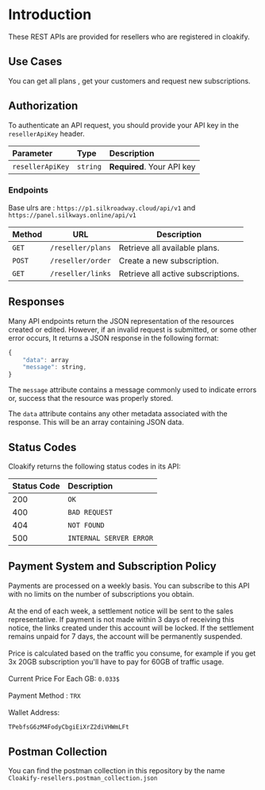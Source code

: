 # Introduction

These REST APIs are provided for resellers who are registered in cloakify.

## Use Cases

You can get all plans , get your customers and request new subscriptions.

## Authorization

To authenticate an API request, you should provide your API key in the `resellerApiKey` header.


| Parameter | Type | Description                |
| :--- | :--- |:---------------------------|
| `resellerApiKey` | `string` | **Required**. Your API key |


### Endpoints

Base ulrs are :
`https://p1.silkroadway.cloud/api/v1` and `https://panel.silkways.online/api/v1`

| Method   | URL                                                               | Description                                                                                 |
| -------- |-------------------------------------------------------------------|---------------------------------------------------------------------------------------------|
| `GET`    | `/reseller/plans`                                                 | Retrieve all available plans.                                                               |
| `POST`   | `/reseller/order`                                                 | Create a new subscription.                                                                  |
| `GET`    | `/reseller/links`                                                 | Retrieve all active subscriptions.                                                          |

## Responses

Many API endpoints return the JSON representation of the resources created or edited. However, if an invalid request is
submitted, or some other error occurs, It returns a JSON response in the following format:

```javascript
{
    "data": array
    "message": string, 
}
```

The `message` attribute contains a message commonly used to indicate errors or,
success that the resource was properly stored.

The `data` attribute contains any other metadata associated with the response. This will be an array containing
JSON data.

## Status Codes

Cloakify returns the following status codes in its API:

| Status Code | Description |
| :--- | :--- |
| 200 | `OK` |
| 400 | `BAD REQUEST` |
| 404 | `NOT FOUND` |
| 500 | `INTERNAL SERVER ERROR` |

## Payment System and Subscription Policy

Payments are processed on a weekly basis. You can subscribe to this API with no limits on the number of subscriptions you obtain.
<br><br>
At the end of each week, a settlement notice will be sent to the sales representative. If payment is not made within 3 days of receiving this notice, the links created under this account will be locked. If the settlement remains unpaid for 7 days, the account will be permanently suspended.
<br><br>
Price is calculated based on the traffic you consume, for example if you get 3x 20GB subscription you'll have to pay for 60GB of traffic usage.
<br><br>
Current Price For Each GB: `0.033$`
<br><br>
Payment Method : `TRX`
<br><br>
Wallet Address:
```javascript
TPebfsG6zM4FodyCbgiEiXrZ2diVHWmLFt
```

## Postman Collection

You can find the postman collection in this repository by the name `Cloakify-resellers.postman_collection.json`
